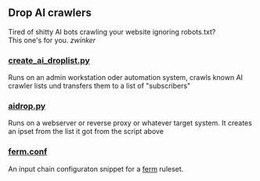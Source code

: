 ## Drop AI crawlers

Tired of shitty AI bots crawling your website ignoring robots.txt?  
This one's for you. *zwinker*

### [create_ai_droplist.py](create_ai_droplist.py)  
Runs on an admin workstation oder automation system, crawls known AI crawler lists und transfers them to a list of "subscribers"

### [aidrop.py](aidrop.py)  
Runs on a webserver or reverse proxy or whatever target system. It creates an ipset from the list it got from the script above

### [ferm.conf](ferm.conf)  
An input chain configuraton snippet for a [ferm](https://github.com/MaxKellermann/ferm) ruleset.
